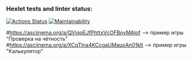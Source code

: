 ### Hexlet tests and linter status:
[![Actions Status](https://github.com/Dmitry597/python-project-49/actions/workflows/hexlet-check.yml/badge.svg)](https://github.com/Dmitry597/python-project-49/actions)
[![Maintainability](https://api.codeclimate.com/v1/badges/480349d276f903635fa2/maintainability)](https://codeclimate.com/github/Dmitry597/python-project-49/maintainability)


#https://asciinema.org/a/QViqqEJfPhttxVcOFBoyMAlof  --> пример игры "Проверка на чётность"
#https://asciinema.org/a/XCqTlna4KCcgaUMauxAn01kIt  --> пример игры "Калькулятор"